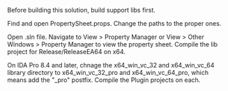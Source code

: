 Before building this solution, build support libs first.

Find and open PropertySheet.props. Change the paths to the proper ones.

Open .sln file. Navigate to View > Property Manager or View > Other Windows > Property Manager to view the property sheet. Compile the lib project for Release/ReleaseEA64 on x64. 

On IDA Pro 8.4 and later, chnage the x64_win_vc_32 and x64_win_vc_64 library directory to x64_win_vc_32_pro and x64_win_vc_64_pro, which means add the "_pro" postfix.
Compile the Plugin projects on each.
